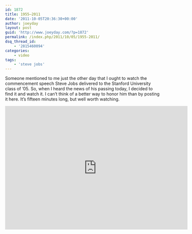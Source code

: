 ```yaml
---
id: 1872
title: 1955–2011
date: '2011-10-05T20:36:30+00:00'
author: joeyday
layout: post
guid: 'http://www.joeyday.com/?p=1872'
permalink: /index.php/2011/10/05/1955-2011/
dsq_thread_id:
    - '2815460094'
categories:
    - video
tags:
    - 'steve jobs'
---
```


Someone mentioned to me just the other day that I ought to watch the commencement speech Steve Jobs delivered to the Stanford University class of ’05. So, when I heard the news of his passing today, I decided to find it and watch it. I can’t think of a better way to honor him than by posting it here. It’s fifteen minutes long, but well worth watching.

<iframe frameborder="0" height="403" loading="lazy" src="http://www.youtube.com/embed/UF8uR6Z6KLc" width="594"></iframe>